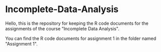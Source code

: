 # Incomplete-Data-Analysis

Hello, this is the repository for keeping the R code documents for the assignments of the course "Incomplete Data Analysis".

You can find the R code documents for assignment 1 in the folder named "Assignment 1".
